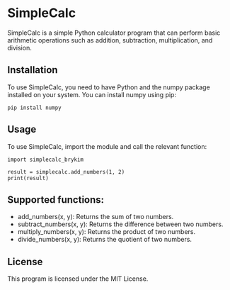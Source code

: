 # SimpleCalc

SimpleCalc is a simple Python calculator program that can perform basic arithmetic operations such as addition, subtraction, multiplication, and division.

## Installation

To use SimpleCalc, you need to have Python and the numpy package installed on your system. You can install numpy using pip:

```
pip install numpy
```

## Usage

To use SimpleCalc, import the module and call the relevant function:

```
import simplecalc_brykim

result = simplecalc.add_numbers(1, 2)
print(result)
```

## Supported functions:

- add_numbers(x, y): Returns the sum of two numbers.
- subtract_numbers(x, y): Returns the difference between two numbers.
- multiply_numbers(x, y): Returns the product of two numbers.
- divide_numbers(x, y): Returns the quotient of two numbers.

## License

This program is licensed under the MIT License.

